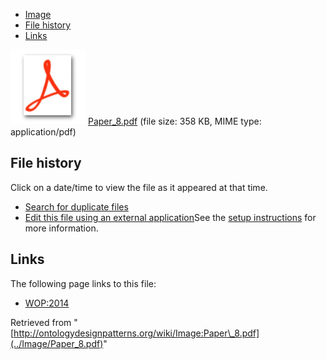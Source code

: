 * [Image](../Image/Paper_8.pdf#file)
* [File history](../Image/Paper_8.pdf#filehistory)
* [Links](../Image/Paper_8.pdf#filelinks)

[![](../skins/common/images/icons/fileicon-pdf.png)](../Image/Paper_8.pdf "Paper 8.pdf")
[Paper\_8.pdf](../images/0/03/Paper_8.pdf "Paper 8.pdf")‎  (file size: 358 KB, MIME type: application/pdf)





## File history

Click on a date/time to view the file as it appeared at that time.



  
* [Search for duplicate files](http://ontologydesignpatterns.org/wiki/Special:FileDuplicateSearch/Paper_8.pdf "Special:FileDuplicateSearch/Paper 8.pdf")
* [Edit this file using an external application](http://ontologydesignpatterns.org/wiki/index.php?title=Image:Paper_8.pdf&action=edit&externaledit=true&mode=file "Image:Paper 8.pdf")See the [setup instructions](http://www.mediawiki.org/wiki/Manual:External_editors "http://www.mediawiki.org/wiki/Manual:External_editors") for more information.

## Links



The following page links to this file:


* [WOP:2014](../WOP/2014 "WOP:2014")


Retrieved from "[http://ontologydesignpatterns.org/wiki/Image:Paper\_8.pdf](../Image/Paper_8.pdf)"